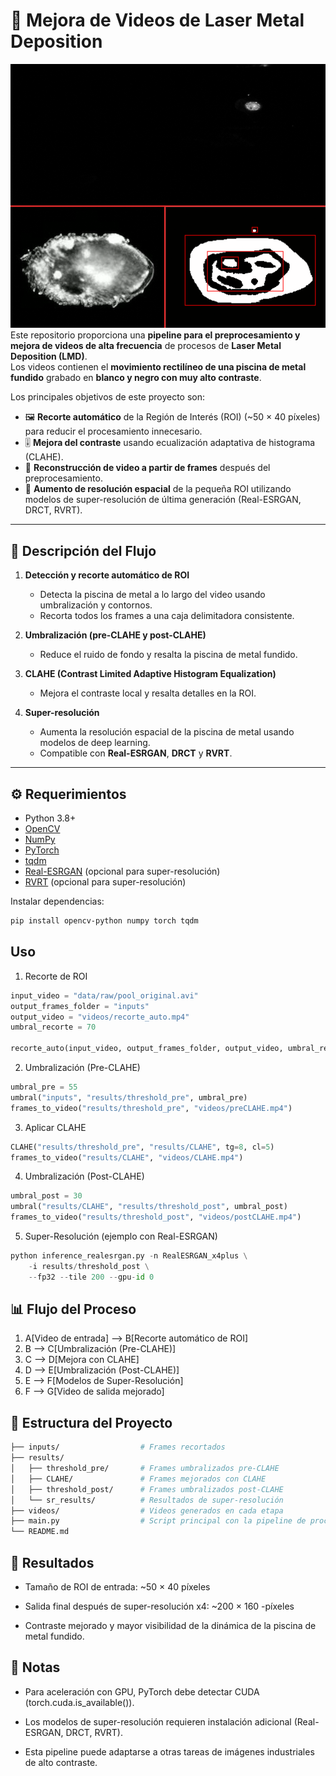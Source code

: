 # 🔬 Mejora de Videos de Laser Metal Deposition
![Mejora de video](assets/metal_pool_collage.png)
Este repositorio proporciona una **pipeline para el preprocesamiento y mejora de videos de alta frecuencia** de procesos de **Laser Metal Deposition (LMD)**.  
Los videos contienen el **movimiento rectilíneo de una piscina de metal fundido** grabado en **blanco y negro con muy alto contraste**.  

Los principales objetivos de este proyecto son:
- 🖼️ **Recorte automático** de la Región de Interés (ROI) (~50 × 40 píxeles) para reducir el procesamiento innecesario.  
- 🎚️ **Mejora del contraste** usando ecualización adaptativa de histograma (CLAHE).  
- 🎥 **Reconstrucción de video a partir de frames** después del preprocesamiento.  
- 🚀 **Aumento de resolución espacial** de la pequeña ROI utilizando modelos de super-resolución de última generación (Real-ESRGAN, DRCT, RVRT).  

---

## 📂 Descripción del Flujo

1. **Detección y recorte automático de ROI**  
   - Detecta la piscina de metal a lo largo del video usando umbralización y contornos.  
   - Recorta todos los frames a una caja delimitadora consistente.  

2. **Umbralización (pre-CLAHE y post-CLAHE)**  
   - Reduce el ruido de fondo y resalta la piscina de metal fundido.  

3. **CLAHE (Contrast Limited Adaptive Histogram Equalization)**  
   - Mejora el contraste local y resalta detalles en la ROI.  

4. **Super-resolución**  
   - Aumenta la resolución espacial de la piscina de metal usando modelos de deep learning.  
   - Compatible con **Real-ESRGAN**, **DRCT** y **RVRT**.  

---

## ⚙️ Requerimientos

- Python 3.8+
- [OpenCV](https://opencv.org/)  
- [NumPy](https://numpy.org/)  
- [PyTorch](https://pytorch.org/)  
- [tqdm](https://github.com/tqdm/tqdm)  
- [Real-ESRGAN](https://github.com/xinntao/Real-ESRGAN) (opcional para super-resolución)  
- [RVRT](https://github.com/JingyunLiang/RVRT) (opcional para super-resolución)  

Instalar dependencias:

```bash
pip install opencv-python numpy torch tqdm
```
## Uso
1. Recorte de ROI
```python
input_video = "data/raw/pool_original.avi"
output_frames_folder = "inputs"
output_video = "videos/recorte_auto.mp4"
umbral_recorte = 70

recorte_auto(input_video, output_frames_folder, output_video, umbral_recorte)
```
2. Umbralización (Pre-CLAHE)
```python
umbral_pre = 55
umbral("inputs", "results/threshold_pre", umbral_pre)
frames_to_video("results/threshold_pre", "videos/preCLAHE.mp4")
```
3. Aplicar CLAHE
```python
CLAHE("results/threshold_pre", "results/CLAHE", tg=8, cl=5)
frames_to_video("results/CLAHE", "videos/CLAHE.mp4")
```
4. Umbralización (Post-CLAHE)
```python
umbral_post = 30
umbral("results/CLAHE", "results/threshold_post", umbral_post)
frames_to_video("results/threshold_post", "videos/postCLAHE.mp4")
```
5. Super-Resolución (ejemplo con Real-ESRGAN)
```python
python inference_realesrgan.py -n RealESRGAN_x4plus \
    -i results/threshold_post \
    --fp32 --tile 200 --gpu-id 0
```
## 📊 Flujo del Proceso
1. A[Video de entrada] --> B[Recorte automático de ROI]
2. B --> C[Umbralización (Pre-CLAHE)]
3. C --> D[Mejora con CLAHE]
4. D --> E[Umbralización (Post-CLAHE)]
5. E --> F[Modelos de Super-Resolución]
6. F --> G[Video de salida mejorado]

## 📁 Estructura del Proyecto
```bash
├── inputs/                  # Frames recortados
├── results/
│   ├── threshold_pre/       # Frames umbralizados pre-CLAHE
│   ├── CLAHE/               # Frames mejorados con CLAHE
│   ├── threshold_post/      # Frames umbralizados post-CLAHE
│   └── sr_results/          # Resultados de super-resolución
├── videos/                  # Videos generados en cada etapa
├── main.py                  # Script principal con la pipeline de procesamiento
└── README.md
```
## 🚀 Resultados
- Tamaño de ROI de entrada: ~50 × 40 píxeles

- Salida final después de super-resolución x4: ~200 × 160 -píxeles

- Contraste mejorado y mayor visibilidad de la dinámica de la piscina de metal fundido.

## 📌 Notas
- Para aceleración con GPU, PyTorch debe detectar CUDA (torch.cuda.is_available()).

- Los modelos de super-resolución requieren instalación adicional (Real-ESRGAN, DRCT, RVRT).

- Esta pipeline puede adaptarse a otras tareas de imágenes industriales de alto contraste.


